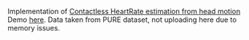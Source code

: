 Implementation of [Contactless HeartRate estimation from head motion](https://people.csail.mit.edu/mrub/vidmag/papers/Balakrishnan_Detecting_Pulse_from_2013_CVPR_paper.pdf)    
Demo [here](https://drive.google.com/file/d/1eTugh4awiFk31mBrSq5i9U7ezh6F_zoz/view). Data taken from PURE dataset, not uploading here due to memory issues.
